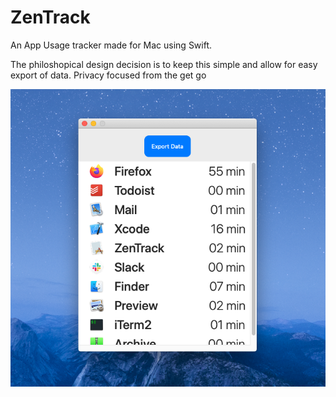 # ZenTrack
An App Usage tracker made for Mac using Swift. 

The philoshopical design decision is to keep this simple and allow for easy export of data. Privacy focused from the get go

![Screenshot of Zentrack](screenshots/1.png)
